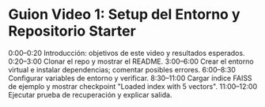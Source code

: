 # Guion Video 1: Setup del Entorno y Repositorio Starter

0:00–0:20 Introducción: objetivos de este video y resultados esperados.
0:20–3:00 Clonar el repo y mostrar el README.
3:00–6:00 Crear el entorno virtual e instalar dependencias; comentar posibles errores.
6:00–8:30 Configurar variables de entorno y verificar.
8:30–11:00 Cargar índice FAISS de ejemplo y mostrar checkpoint "Loaded index with 5 vectors".
11:00–12:00 Ejecutar prueba de recuperación y explicar salida.
